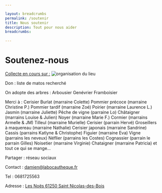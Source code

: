 ```yaml
---

layout: breadcrumbs
permalink: /soutenir
title: Nous soutenir
description: Tout pour nous aider
breadcrumbs:
  
---
```



# Soutenez-nous

[Collecte en cours sur :](https://www.zeste.coop/fr)
![organisation du lieu](https://damienchivialle.github.io/bocautheque/assets/img/zeste_crowdfunding_bio.png)



Don : liste de matos recherché

On adopte des arbres :
Arbousier
Genévrier
Framboisier

Merci à :
Cerisier Burlat (marraine Colette)
Pommier précoce (marraine Christine P.)
Pommier tardif (marraine Zoé)
Poirier (marraine Laurence L.)
Jasmin (marraine Juliette)
Pêche de vigne (parraine Lo)
Châtaigner (marrains Louise & Julien)
Noyer (marraine Marie F.)
Cormier (marrains Armelle & JM)
Tilleul (marraine Murielle)
Cerisier (parrain Hervé)
Groseillers à maquereau (marraine Nathalie)
Cerisier japonais (marraine Sandrine)
Cassis (parrains Katlyne & Christophe)
Figuier (marraine Eva)
Vigne (parrains les neveux)
Néflier (parrains les Costes)
Cognassier (parrain le parrain Gilles)
Noisetier (marraine Virginie)
Chataigner (marraine Patricia)
et tout ce qui se mange...

Partager : réseau sociaux

Contact : damien@labocautheque.fr

Tel : 0681725563

Adresse : [Les Noës 61250 Saint Nicolas-des-Bois](https://www.google.com/maps/place/Les+No%C3%ABs,+61250+Saint-Nicolas-des-Bois/data=!4m2!3m1!1s0x4809e20eb4ca68c7:0xa1bfde62ea680501?sa=X&ved=2ahUKEwjbtbakwaT1AhWHBGMBHYHHDksQ8gF6BAgPEAE)

